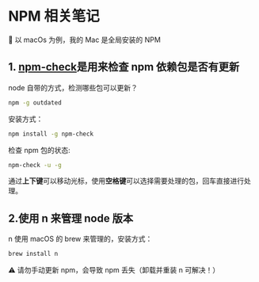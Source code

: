 # NPM 相关笔记

🍇 以 macOs 为例，我的 Mac 是全局安装的 NPM

## 1. [npm-check](https://www.npmjs.com/package/npm-check)是用来检查 npm 依赖包是否有更新

node 自带的方式，检测哪些包可以更新？

```bash
npm -g outdated
```

安装方式：

```bash
npm install -g npm-check
```

检查 npm 包的状态:

```bash
npm-check -u -g
```

通过**上下键**可以移动光标，使用**空格键**可以选择需要处理的包，回车直接进行处理。

## 2.使用 n 来管理 node 版本

n 使用 macOS 的 brew 来管理的，安装方式：

```bash
brew install n
```

⚠️ 请勿手动更新 npm，会导致 npm 丢失（卸载并重装 n 可解决！）
